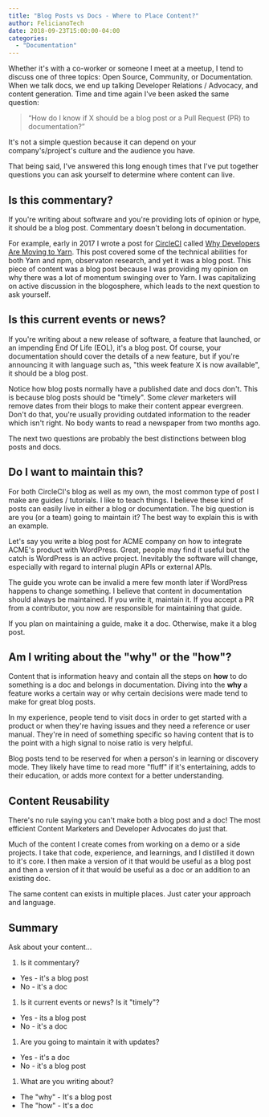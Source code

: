```yaml
---
title: "Blog Posts vs Docs - Where to Place Content?"
author: FelicianoTech
date: 2018-09-23T15:00:00-04:00
categories:
  - "Documentation"
---
```

Whether it's with a co-worker or someone I meet at a meetup, I tend to discuss one of three topics:
Open Source, Community, or Documentation.
When we talk docs, we end up talking Developer Relations / Advocacy, and content generation.
Time and time again I've been asked the same question:

> “How do I know if X should be a blog post or a Pull Request (PR) to documentation?”

It's not a simple question because it can depend on your company's/project's culture and the audience you have.

That being said, I've answered this long enough times that I've put together questions you can ask yourself to determine where content can live.

<!--more-->


## Is this commentary?

If you're writing about software and you're providing lots of opinion or hype, it should be a blog post.
Commentary doesn't belong in documentation.

For example, early in 2017 I wrote a post for [CircleCI][cci] called [Why Developers Are Moving to Yarn][why-yarn].
This post covered some of the technical abilities for both Yarn and npm, observaton research, and yet it was a blog post.
This piece of content was a blog post because I was providing my opinion on why there was a lot of momentum swinging over to Yarn.
I was capitalizing on active discussion in the blogosphere, which leads to the next question to ask yourself.


## Is this current events or news?

If you're writing about a new release of software, a feature that launched, or an impending End Of Life (EOL), it's a blog post.
Of course, your documentation should cover the details of a new feature, but if you're announcing it with language such as, "this week feature X is now available", it should be a blog post.

Notice how blog posts normally have a published date and docs don't.
This is because blog posts should be "timely".
Some *clever* marketers will remove dates from their blogs to make their content appear evergreen.
Don't do that, you're usually providing outdated information to the reader which isn't right.
No body wants to read a newspaper from two months ago.

The next two questions are probably the best distinctions between blog posts and docs.


## Do I want to maintain this?

For both CircleCI's blog as well as my own, the most common type of post I make are guides / tutorials.
I like to teach things.
I believe these kind of posts can easily live in either a blog or documentation.
The big question is are you (or a team) going to maintain it?
The best way to explain this is with an example.

Let's say you write a blog post for ACME company on how to integrate ACME's product with WordPress.
Great, people may find it useful but the catch is WordPress is an active project.
Inevitably the software will change, especially with regard to internal plugin APIs or external APIs.

The guide you wrote can be invalid a mere few month later if WordPress happens to change something.
I believe that content in documentation should always be maintained.
If you write it, maintain it.
If you accept a PR from a contributor, you now are responsible for maintaining that guide.

If you plan on maintaining a guide, make it a doc.
Otherwise, make it a blog post.


## Am I writing about the "why" or the "how"?

Content that is information heavy and contain all the steps on **how** to do something is a doc and belongs in documentation.
Diving into the **why** a feature works a certain way or why certain decisions were made tend to make for great blog posts.

In my experience, people tend to visit docs in order to get started with a product or when they're having issues and they need a reference or user manual.
They're in need of something specific so having content that is to the point with a high signal to noise ratio is very helpful.

Blog posts tend to be reserved for when a person's in learning or discovery mode.
They likely have time to read more "fluff" if it's entertaining, adds to their education, or adds more context for a better understanding.


## Content Reusability

There's no rule saying you can't make both a blog post and a doc!
The most efficient Content Marketers and Developer Advocates do just that.

Much of the content I create comes from working on a demo or a side projects.
I take that code, experience, and learnings, and I distilled it down to it's core.
I then make a version of it that would be useful as a blog post and then a version of it that would be useful as a doc or an addition to an existing doc.

The same content can exists in multiple places.
Just cater your approach and language.


## Summary

Ask about your content...

1. Is it commentary?
  - Yes - it's a blog post
  - No - it's a doc
1. Is it current events or news? Is it "timely"?
  - Yes - its a blog post
  - No - it's a doc
1. Are you going to maintain it with updates?
  - Yes - it's a doc
  - No - it's a blog post
1. What are you writing about?
  - The "why" - It's a blog post
  - The "how" - It's a doc



[cci]: https://circleci.com
[why-yarn]: https://circleci.com/blog/why-are-developers-moving-to-yarn/
